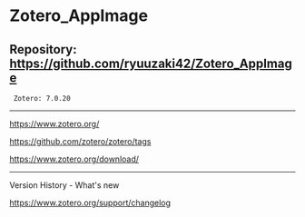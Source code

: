 # Zotero_AppImage

## Repository: https://github.com/ryuuzaki42/Zotero_AppImage
     Zotero: 7.0.20

---
https://www.zotero.org/

https://github.com/zotero/zotero/tags

https://www.zotero.org/download/

---
Version History - What's new

https://www.zotero.org/support/changelog
